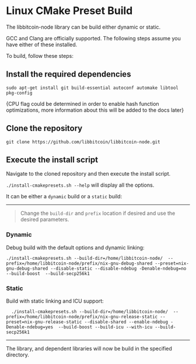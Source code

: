 # Linux CMake Preset Build

The libbitcoin-node library can be build either dynamic or static.

GCC and Clang are officially supported.
The following steps assume you have either of these installed.

To build, follow these steps:
## Install the required dependencies
```
sudo apt-get install git build-essential autoconf automake libtool pkg-config
```
{CPU flag could be determined in order to enable hash function optimizations, more information about this will be added to the docs later}

## Clone the repository

```
git clone https://github.com/libbitcoin/libbitcoin-node.git
```

## Execute the install script

Navigate to the cloned repository and then execute the install script.

`./install-cmakepresets.sh --help` will display all the options.

It can be either a `dynamic` build or a `static` build:

---

> Change the `build-dir` and `prefix` location if desired and use the desired parameters.

### Dynamic

Debug build with the default options and dynamic linking:
```
./install-cmakepresets.sh --build-dir=/home/libbitcoin-node/  --prefix=/home/libbitcoin-node/prefix/nix-gnu-debug-shared --preset=nix-gnu-debug-shared --disable-static --disable-ndebug -Denable-ndebug=no  --build-boost  --build-secp256k1
```

### Static

Build with static linking and ICU support:
```
  ./install-cmakepresets.sh --build-dir=/home/libbitcoin-node/  --prefix=/home/libbitcoin-node/prefix/nix-gnu-release-static --preset=nix-gnu-release-static --disable-shared --enable-ndebug -Denable-ndebug=yes  --build-boost --build-icu --with-icu --build-secp256k1
```

---

The library, and dependent libraries will now be build in the specified directory.
